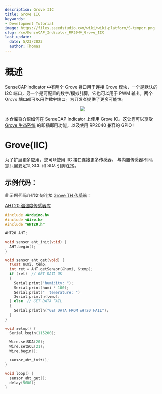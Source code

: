 ```yaml
---
description: Grove IIC
title: Grove IIC
keywords:
- Development Tutorial
image: https://files.seeedstudio.com/wiki/wiki-platform/S-tempor.png
slug: /cn/SenseCAP_Indicator_RP2040_Grove_IIC
last_update:
  date: 5/23/2023
  author: Thomas
---
```

# **概述**

SenseCAP Indicator 中有两个 Grove 接口用于连接 Grove 模块，一个是默认的 I2C 端口，另一个是可配置的数字/模拟引脚，它也可以用于 PWM 输出。两个 Grove 端口都可以用作数字端口。为开发者提供了更多可能性。

<div align="center"><img width={800} src="https://files.seeedstudio.com/wiki/SenseCAP/SenseCAP_Indicator/grove.png"/></div>


本仓库将介绍如何在 SenseCAP Indicator 上使用 Grove IO。这让您可以享受 [Grove 生态系统](https://www.seeedstudio.com/category/Grove-c-1003.html) 的即插即用功能，以及使用 RP2040 兼容的 GPIO！


# **Grove(IIC)**


为了扩展更多应用，您可以使用 IIC 接口连接更多传感器。
与内置传感器不同，您只需要定义 SCL 和 SDA 引脚连接。

## **示例代码**：

此示例代码介绍如何连接 [Grove TH 传感器](/cn/Grove-AHT20-I2C-Industrial-Grade-Temperature&Humidity-Sensor)：

[AHT20 温湿度传感器库](https://github.com/Seeed-Studio/Seeed_Arduino_AHT20/)


```cpp
#include <Arduino.h>
#include <Wire.h>
#include "AHT20.h"

AHT20 AHT;

void sensor_aht_init(void) {
  AHT.begin();
}

void sensor_aht_get(void) {
  float humi, temp;
  int ret = AHT.getSensor(&humi, &temp);
  if (ret)  // GET DATA OK
  {
    Serial.print("humidity: ");
    Serial.print(humi * 100);
    Serial.print("  temerature: ");
    Serial.println(temp);
  } else  // GET DATA FAIL
  {
    Serial.println("GET DATA FROM AHT20 FAIL");
  }
}

void setup() {
  Serial.begin(115200);

  Wire.setSDA(20);
  Wire.setSCL(21);
  Wire.begin();

  sensor_aht_init();
}

void loop() {
  sensor_aht_get();
  delay(5000);
}
```